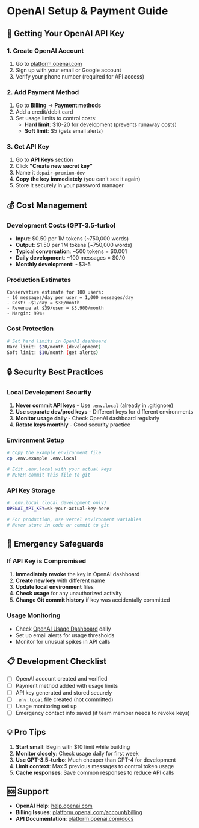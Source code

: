 # OpenAI Setup & Payment Guide

## 🔑 Getting Your OpenAI API Key

### 1. Create OpenAI Account
1. Go to [platform.openai.com](https://platform.openai.com)
2. Sign up with your email or Google account
3. Verify your phone number (required for API access)

### 2. Add Payment Method
1. Go to **Billing** → **Payment methods**
2. Add a credit/debit card
3. Set usage limits to control costs:
   - **Hard limit**: $10-20 for development (prevents runaway costs)
   - **Soft limit**: $5 (gets email alerts)

### 3. Get API Key
1. Go to **API Keys** section
2. Click **"Create new secret key"**
3. Name it `dopair-premium-dev`
4. **Copy the key immediately** (you can't see it again)
5. Store it securely in your password manager



## 💰 Cost Management

### Development Costs (GPT-3.5-turbo)
- **Input**: $0.50 per 1M tokens (~750,000 words)
- **Output**: $1.50 per 1M tokens (~750,000 words)
- **Typical conversation**: ~500 tokens = $0.001
- **Daily development**: ~100 messages = $0.10
- **Monthly development**: ~$3-5

### Production Estimates
```
Conservative estimate for 100 users:
- 10 messages/day per user = 1,000 messages/day
- Cost: ~$1/day = $30/month
- Revenue at $39/user = $3,900/month
- Margin: 99%+
```

### Cost Protection
```bash
# Set hard limits in OpenAI dashboard
Hard limit: $20/month (development)
Soft limit: $10/month (get alerts)
```

## 🔒 Security Best Practices

### Local Development Security
1. **Never commit API keys** - Use `.env.local` (already in .gitignore)
2. **Use separate dev/prod keys** - Different keys for different environments
3. **Monitor usage daily** - Check OpenAI dashboard regularly
4. **Rotate keys monthly** - Good security practice

### Environment Setup
```bash
# Copy the example environment file
cp .env.example .env.local

# Edit .env.local with your actual keys
# NEVER commit this file to git
```

### API Key Storage
```bash
# .env.local (local development only)
OPENAI_API_KEY=sk-your-actual-key-here

# For production, use Vercel environment variables
# Never store in code or commit to git
```

## 🚨 Emergency Safeguards

### If API Key is Compromised
1. **Immediately revoke** the key in OpenAI dashboard
2. **Create new key** with different name
3. **Update local environment** files
4. **Check usage** for any unauthorized activity
5. **Change Git commit history** if key was accidentally committed

### Usage Monitoring
- Check [OpenAI Usage Dashboard](https://platform.openai.com/usage) daily
- Set up email alerts for usage thresholds
- Monitor for unusual spikes in API calls

## 📋 Development Checklist

- [ ] OpenAI account created and verified
- [ ] Payment method added with usage limits
- [ ] API key generated and stored securely
- [ ] `.env.local` file created (not committed)
- [ ] Usage monitoring set up
- [ ] Emergency contact info saved (if team member needs to revoke keys)

## 💡 Pro Tips

1. **Start small**: Begin with $10 limit while building
2. **Monitor closely**: Check usage daily for first week
3. **Use GPT-3.5-turbo**: Much cheaper than GPT-4 for development
4. **Limit context**: Max 5 previous messages to control token usage
5. **Cache responses**: Save common responses to reduce API calls

## 🆘 Support

- **OpenAI Help**: [help.openai.com](https://help.openai.com)
- **Billing Issues**: [platform.openai.com/account/billing](https://platform.openai.com/account/billing)
- **API Documentation**: [platform.openai.com/docs](https://platform.openai.com/docs)
